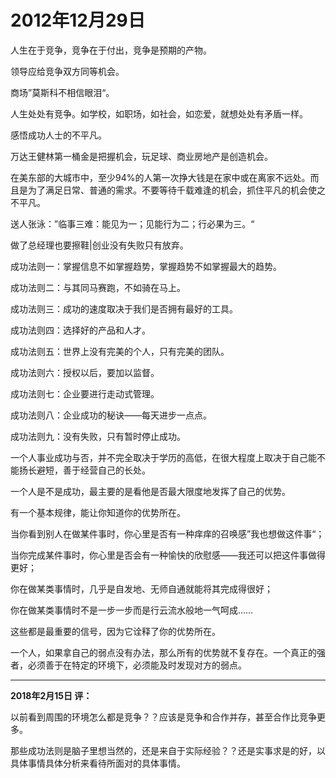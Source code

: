 # 2012年12月29日

人生在于竞争，竞争在于付出，竞争是预期的产物。

领导应给竞争双方同等机会。

商场”莫斯科不相信眼泪“。

人生处处有竞争。如学校，如职场，如社会，如恋爱，就想处处有矛盾一样。

感悟成功人士的不平凡。

万达王健林第一桶金是把握机会，玩足球、商业房地产是创造机会。

在美东部的大城市中，至少94%的人第一次挣大钱是在家中或在离家不远处。而且是为了满足日常、普通的需求。不要等待千载难逢的机会，抓住平凡的机会使之不平凡。

送人张泳：”临事三难：能见为一；见能行为二；行必果为三。“

做了总经理也要擦鞋|创业没有失败只有放弃。



成功法则一：掌握信息不如掌握趋势，掌握趋势不如掌握最大的趋势。

成功法则二：与其同马赛跑，不如骑在马上。

成功法则三：成功的速度取决于我们是否拥有最好的工具。

成功法则四：选择好的产品和人才。

成功法则五：世界上没有完美的个人，只有完美的团队。

成功法则六：授权以后，要加以监督。

成功法则七：企业要进行走动式管理。

成功法则八：企业成功的秘诀——每天进步一点点。

成功法则九：没有失败，只有暂时停止成功。



一个人事业成功与否，并不完全取决于学历的高低，在很大程度上取决于自己能不能扬长避短，善于经营自己的长处。

一个人是不是成功，最主要的是看他是否最大限度地发挥了自己的优势。

有一个基本规律，能让你知道你的优势所在。

当你看到别人在做某件事时，你心里是否有一种痒痒的召唤感”我也想做这件事“；

当你完成某件事时，你心里是否会有一种愉快的欣慰感——我还可以把这件事做得更好；

你在做某类事情时，几乎是自发地、无师自通就能将其完成得很好；

你在做某类事情时不是一步一步而是行云流水般地一气呵成……

这些都是最重要的信号，因为它诠释了你的优势所在。



一个人，如果拿自己的弱点没有办法，那么所有的优势就不复存在。一个真正的强者，必须善于在特定的环境下，必须能及时发现对方的弱点。

---

**2018年2月15日  评：**

以前看到周围的环境怎么都是竞争？？应该是竞争和合作并存，甚至合作比竞争更多。



那些成功法则是脑子里想当然的，还是来自于实际经验？？还是实事求是的好，以具体事情具体分析来看待所面对的具体事情。